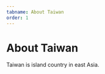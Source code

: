 ```yaml
---
tabname: About Taiwan
order: 1
---
```


About Taiwan
============

Taiwan is island country in east Asia.
